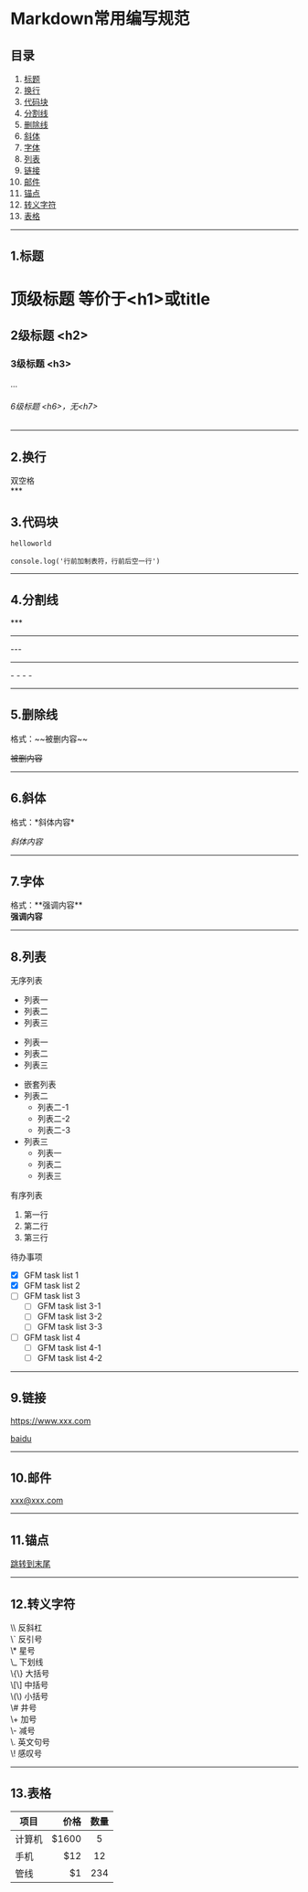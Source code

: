 # Markdown常用编写规范  
## 目录
1. [标题](#1)
2. [换行](#2)
3. [代码块](#3)
4. [分割线](#4)
5. [删除线](#5)
6. [斜体](#6)
7. [字体](#7)
8. [列表](#8)
9. [链接](#9)
10. [邮件](#10)
11. [锚点](#11)
12. [转义字符](#12)
13. [表格](#13)
***  

## <a id="1">1.标题</a>  
# 顶级标题 等价于\<h1\>或title  
## 2级标题 \<h2\>  
### 3级标题 \<h3\>  
...  
###### 6级标题 \<h6\>，无\<h7\>  
***
## <a id="2">2.换行</a>  
双空格  
***  
## <a id="3">3.代码块</a>  
`helloworld`

    console.log('行前加制表符，行前后空一行')  
***
## <a id="4">4.分割线</a>  
\***  

***

\-\-\-  

---  

\- - - - 

----
## <a id="5">5.删除线</a>  
格式：\~\~被删内容\~\~  

~~被删内容~~  
***
## <a id="6">6.斜体</a>  
格式：\*斜体内容\*  

*斜体内容*  
*** 
## <a id="7">7.字体</a>  
格式：\*\*强调内容\*\*  
**强调内容**  
***

## <a id="8">8.列表</a> 
无序列表  
- 列表一
- 列表二
- 列表三

* 列表一
* 列表二
* 列表三

+ 嵌套列表
+ 列表二
    + 列表二-1
    + 列表二-2
    + 列表二-3
+ 列表三
    * 列表一
    * 列表二
    * 列表三

有序列表
1. 第一行
2. 第二行
3. 第三行

待办事项
- [x] GFM task list 1
- [x] GFM task list 2
- [ ] GFM task list 3
    - [ ] GFM task list 3-1
    - [ ] GFM task list 3-2
    - [ ] GFM task list 3-3
- [ ] GFM task list 4
    - [ ] GFM task list 4-1
    - [ ] GFM task list 4-2
***

## <a id="9">9.链接</a> 
 <https://www.xxx.com>  

 [baidu](https://www.baidu.com)  
***  

## <a id="10">10.邮件</a> 
<xxx@xxx.com>  
***

## <a id="11">11.锚点</a> 
[跳转到末尾](#jump) 
*** 
## <a id="12">12.转义字符</a> 
\\\ 反斜杠  
\\` 反引号  
\\* 星号  
\\_ 下划线  
\\{\\} 大括号  
\\[\\] 中括号  
\\(\\) 小括号  
\\# 井号  
\\+ 加号  
\\- 减号  
\\. 英文句号  
\\! 感叹号  
*** 
  
## <a id="13">13.表格</a> 
| 项目        | 价格   |  数量  |
| --------   | -----:  | :----:  |
| 计算机     | \$1600 |   5     |
| 手机        |   \$12   |   12   |
| 管线        |    \$1    |  234  |
  
<a id="jump"></a>

